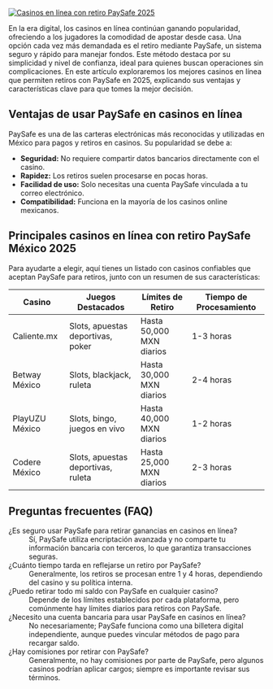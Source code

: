 [![Casinos en línea con retiro PaySafe 2025](https://123-caf.pages.dev/gitsignup.png)](https://vrmoo.ru/Bt82HjjY)

<p>En la era digital, los casinos en línea continúan ganando popularidad, ofreciendo a los jugadores la comodidad de apostar desde casa. Una opción cada vez más demandada es el retiro mediante PaySafe, un sistema seguro y rápido para manejar fondos. Este método destaca por su simplicidad y nivel de confianza, ideal para quienes buscan operaciones sin complicaciones. En este artículo exploraremos los mejores casinos en línea que permiten retiros con PaySafe en 2025, explicando sus ventajas y características clave para que tomes la mejor decisión.</p>  <h2>Ventajas de usar PaySafe en casinos en línea</h2> <p>PaySafe es una de las carteras electrónicas más reconocidas y utilizadas en México para pagos y retiros en casinos. Su popularidad se debe a:</p> <ul> <li><strong>Seguridad:</strong> No requiere compartir datos bancarios directamente con el casino.</li> <li><strong>Rapidez:</strong> Los retiros suelen procesarse en pocas horas.</li> <li><strong>Facilidad de uso:</strong> Solo necesitas una cuenta PaySafe vinculada a tu correo electrónico.</li> <li><strong>Compatibilidad:</strong> Funciona en la mayoría de los casinos online mexicanos.</li> </ul>  <h2>Principales casinos en línea con retiro PaySafe México 2025</h2> <p>Para ayudarte a elegir, aquí tienes un listado con casinos confiables que aceptan PaySafe para retiros, junto con un resumen de sus características:</p> <table> <thead> <tr> <th>Casino</th> <th>Juegos Destacados</th> <th>Límites de Retiro</th> <th>Tiempo de Procesamiento</th> </tr> </thead> <tbody> <tr> <td>Caliente.mx</td> <td>Slots, apuestas deportivas, poker</td> <td>Hasta 50,000 MXN diarios</td> <td>1-3 horas</td> </tr> <tr> <td>Betway México</td> <td>Slots, blackjack, ruleta</td> <td>Hasta 30,000 MXN diarios</td> <td>2-4 horas</td> </tr> <tr> <td>PlayUZU México</td> <td>Slots, bingo, juegos en vivo</td> <td>Hasta 40,000 MXN diarios</td> <td>1-2 horas</td> </tr> <tr> <td>Codere México</td> <td>Slots, apuestas deportivas, ruleta</td> <td>Hasta 25,000 MXN diarios</td> <td>2-3 horas</td> </tr> </tbody> </table>  <h2>Preguntas frecuentes (FAQ)</h2> <dl> <dt>¿Es seguro usar PaySafe para retirar ganancias en casinos en línea?</dt> <dd>Sí, PaySafe utiliza encriptación avanzada y no comparte tu información bancaria con terceros, lo que garantiza transacciones seguras.</dd>  <dt>¿Cuánto tiempo tarda en reflejarse un retiro por PaySafe?</dt> <dd>Generalmente, los retiros se procesan entre 1 y 4 horas, dependiendo del casino y su política interna.</dd>  <dt>¿Puedo retirar todo mi saldo con PaySafe en cualquier casino?</dt> <dd>Depende de los límites establecidos por cada plataforma, pero comúnmente hay límites diarios para retiros con PaySafe.</dd>  <dt>¿Necesito una cuenta bancaria para usar PaySafe en casinos en línea?</dt> <dd>No necesariamente; PaySafe funciona como una billetera digital independiente, aunque puedes vincular métodos de pago para recargar saldo.</dd>  <dt>¿Hay comisiones por retirar con PaySafe?</dt> <dd>Generalmente, no hay comisiones por parte de PaySafe, pero algunos casinos podrían aplicar cargos; siempre es importante revisar sus términos.</dd> </dl>